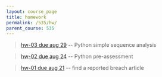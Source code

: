 ```yaml
---
layout: course_page
title: homework
permalink: /535/hw/
parent_course: 535
---
```

> [hw-03 due aug 29](/535/hw3/) -- Python simple sequence analysis

> [hw-02 due aug 24](/535/hw2/) -- Python pre-assessment

> [hw-01 due aug 21](/535/hw1/) -- find a reported breach article
